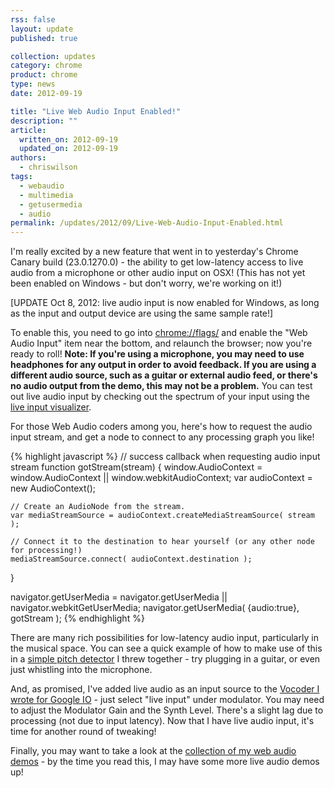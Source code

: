 ```yaml
---
rss: false
layout: update
published: true

collection: updates
category: chrome
product: chrome
type: news
date: 2012-09-19

title: "Live Web Audio Input Enabled!"
description: ""
article:
  written_on: 2012-09-19
  updated_on: 2012-09-19
authors:
  - chriswilson
tags:
  - webaudio
  - multimedia
  - getusermedia
  - audio
permalink: /updates/2012/09/Live-Web-Audio-Input-Enabled.html
---
```

<p>I'm really excited by a new feature that went in to yesterday's Chrome Canary build (23.0.1270.0) - the ability to get low-latency access to live audio from a microphone or other audio input on OSX!  (This has not yet been enabled on Windows - but don't worry, we're working on it!)</p>

<p>[UPDATE Oct 8, 2012: live audio input is now enabled for Windows, as long as the input and output device are using the same sample rate!]</p>

<p>To enable this, you need to go into <a href="chrome://flags/">chrome://flags/</a> and enable the "Web Audio Input" item near the bottom, and relaunch the browser; now you're ready to roll!  <b>Note: If you're using a microphone, you may need to use headphones for any output in order to avoid feedback.  If you are using a different audio source, such as a guitar or external audio feed, or there's no audio output from the demo, this may not be a problem.</b>  You can test out live audio input by checking out the spectrum of your input using the <a href="http://chromium.googlecode.com/svn/trunk/samples/audio/visualizer-live.html">live input visualizer</a>.</p>

<p>For those Web Audio coders among you, here's how to request the audio input stream, and get a node to connect to any processing graph you like!</p>

{% highlight javascript %}
// success callback when requesting audio input stream
function gotStream(stream) {
    window.AudioContext = window.AudioContext || window.webkitAudioContext;
    var audioContext = new AudioContext();

    // Create an AudioNode from the stream.
    var mediaStreamSource = audioContext.createMediaStreamSource( stream );

    // Connect it to the destination to hear yourself (or any other node for processing!)
    mediaStreamSource.connect( audioContext.destination );
}

navigator.getUserMedia = navigator.getUserMedia || navigator.webkitGetUserMedia;
navigator.getUserMedia( {audio:true}, gotStream );
{% endhighlight %}

<p>There are many rich possibilities for low-latency audio input, particularly in the musical space.  You can see a quick example of how to make use of this in a <a href="http://webaudiodemos.appspot.com/pitchdetect/index.html">simple pitch detector</a> I threw together - try plugging in a guitar, or even just whistling into the microphone.</p>

<p>And, as promised, I've added live audio as an input source to the <a href="http://webaudiodemos.appspot.com/Vocoder/index.html">Vocoder I wrote for Google IO</a> - just select "live input" under modulator.  You may need to adjust the Modulator Gain and the Synth Level.  There's a slight lag due to processing (not due to input latency).  Now that I have live audio input, it's time for another round of tweaking!</p>

<p>Finally, you may want to take a look at the <a href="http://webaudiodemos.appspot.com/">collection of my web audio demos</a> - by the time you read this, I may have some more live audio demos up!</p>
